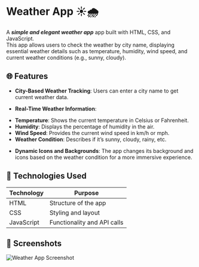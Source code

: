 # Weather App ☀️🌧️
A ***simple and elegant weather app***  app built with HTML, CSS, and JavaScript.  
This app allows users to check the weather by city name, displaying essential weather details such as temperature, humidity, wind speed, and current weather conditions (e.g., sunny, cloudy).

## 🌐 Features
- **City-Based Weather Tracking**: Users can enter a city name to get current weather data.
+ **Real-Time Weather Information**:
- **Temperature**: Shows the current temperature in Celsius or Fahrenheit.
-  **Humidity**: Displays the percentage of humidity in the air.
- **Wind Speed**: Provides the current wind speed in km/h or mph.
- **Weather Condition**: Describes if it’s sunny, cloudy, rainy, etc.
+ **Dynamic Icons and Backgrounds**: The app changes its background and icons based on the weather condition for a more immersive experience.

## 🔧 Technologies Used
| Technology | Purpose                   |
|------------|---------------------------|
| HTML       | Structure of the app      |
| CSS        | Styling and layout        |
| JavaScript | Functionality and API calls |

## 📸 Screenshots
![Weather App Screenshot](screenshot.png)
